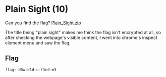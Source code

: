 # Plain Sight (10)

Can you find the flag?
[Plain_Sight.zip](ChallengeFiles/Plain_Sight.zip)


The title being "plain sight" makes me think the flag isn't encrypted at all, so after checking the webpage's visible content, I went into chrome's inspect element menu and saw the flag.

## Flag
```
flag: H0w-d1d-u-f1nd-m3
```